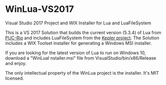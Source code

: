 # WinLua-VS2017

Visual Studio 2017 Project and WIX Installer for Lua and LuaFileSystem

This is a VS 2017 Solution that builds the current version (5.3.4) of Lua from [PUC-Rio](http://www.puc-rio.br/english/) and includes LuaFileSystem from the [Kepler project](http://www.keplerproject.org). The Solution includes a WIX Toolset installer for generating a Windows MSI installer.

If you are looking for the latest version of Lua to run on Windows 10, download a "WinLuaI nstaller.msi" file from VisualStudio/bin/x86/Release and enjoy.

The only intellectual property of the WinLua project is the installer. It's MIT licensed. 
